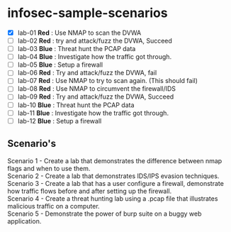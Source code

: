 # infosec-sample-scenarios

- [x] lab-01 **Red** : Use NMAP to scan the DVWA 
- [ ] lab-02 **Red** : try and attack/fuzz the DVWA, Succeed 
- [ ] lab-03 **Blue** : Threat hunt the PCAP data 
- [ ] lab-04 **Blue** : Investigate how the traffic got through. 
- [ ] lab-05 **Blue** : Setup a firewall 
- [ ] lab-06 **Red** : Try and attack/fuzz the DVWA, fail  
- [ ] lab-07 **Red** : Use NMAP to try to scan again. (This should fail)
- [ ] lab-08 **Red** : Use NMAP to circumvent the firewall/IDS 
- [ ] lab-09 **Red** : Try and attack/fuzz the DVWA, Succeed 
- [ ] lab-10 **Blue** : Threat hunt the PCAP data 
- [ ] lab-11 **Blue** : Investigate how the traffic got through. 
- [ ] lab-12 **Blue** : Setup a firewall

## Scenario's
Scenario 1 - Create a lab that demonstrates the difference between nmap flags and when to use them.  
Scenario 2 - Create a lab that demonstrates IDS/IPS evasion techniques.  
Scenario 3 - Create a lab that has a user configure a firewall, demonstrate how traffic flows before and after setting up the firewall.  
Scenario 4 - Create a threat hunting lab using a .pcap file that illustrates malicious traffic on a computer.  
Scenario 5 - Demonstrate the power of burp suite on a buggy web application.